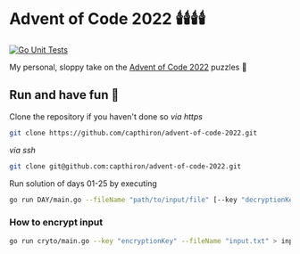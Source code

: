 # Advent of Code 2022 🕯️🕯️🕯️🕯️ 
[![Go Unit Tests](https://github.com/capthiron/advent-of-code-2022/actions/workflows/go.yml/badge.svg)](https://github.com/capthiron/advent-of-code-2022/actions/workflows/go.yml)

My personal, sloppy take on the [Advent of Code 2022](https://adventofcode.com/) puzzles 🫠

## Run and have fun 🦌

Clone the repository if you haven't done so
*via https*
```bash
git clone https://github.com/capthiron/advent-of-code-2022.git
```
*via ssh*
```bash
git clone git@github.com:capthiron/advent-of-code-2022.git
```

Run solution of days 01-25 by executing
```bash
go run DAY/main.go --fileName "path/to/input/file" [--key "decryptionKey" optional]
```

### How to encrypt input

```bash
go run cryto/main.go --key "encryptionKey" --fileName "input.txt" > input_enc.txt
```

